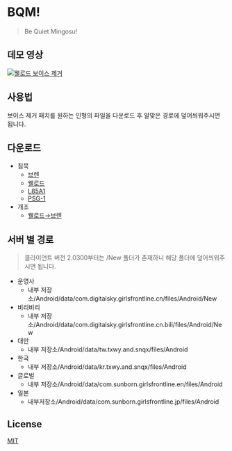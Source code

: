 # BQM!
> Be Quiet Mingosu!

## 데모 영상
[![웰로드 보이스 제거](https://img.youtube.com/vi/5yHY8cjzmKw/0.jpg)](https://www.youtube.com/watch?v=5yHY8cjzmKw)

## 사용법
보이스 제거 패치를 원하는 인형의 파일을 다운로드 후 알맞은 경로에 덮어씌워주시면 됩니다.
  
## 다운로드
* 침묵
	* [브렌](https://github.com/KOZ39/BQM-/raw/master/acb/Silence/BrenMK.acb.bytes)
	* [웰로드](https://github.com/KOZ39/BQM-/raw/master/acb/Silence/Welrod.acb.bytes)
	* [L85A1](https://github.com/KOZ39/BQM-/raw/master/acb/Silence/L85A1.acb.bytes)
	* [PSG-1](https://github.com/KOZ39/BQM-/raw/master/acb/Silence/PSG1.acb.bytes)
* 개조
	* [웰로드→브렌](https://github.com/KOZ39/BQM-/raw/master/acb/Mod/Welrod.acb.bytes)

## 서버 별 경로
> 클라이언트 버전 2.0300부터는 /New 폴더가 존재하니 해당 폴더에 덮어씌워주시면 됩니다.
* 운영사
	* 내부 저장소/Android/data/com.digitalsky.girlsfrontline.cn/files/Android/New
* 비리비리
	* 내부 저장소/Android/data/com.digitalsky.girlsfrontline.cn.bili/files/Android/New
* 대만
	* 내부 저장소/Android/data/tw.txwy.and.snqx/files/Android
* 한국
	* 내부 저장소/Android/data/kr.txwy.and.snqx/files/Android
* 글로벌
	* 내부 저장소/Android/data/com.sunborn.girlsfrontline.en/files/Android
* 일본
	* 내부저장소/Android/data/com.sunborn.girlsfrontline.jp/files/Android

## License
[MIT](https://github.com/KOZ39/BQM-/blob/master/LICENSE)